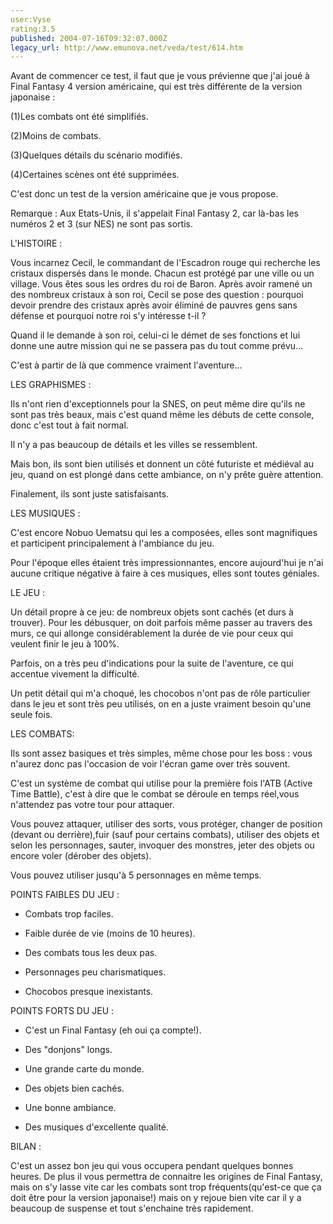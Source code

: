 ```yaml
---
user:Vyse
rating:3.5
published: 2004-07-16T09:32:07.000Z
legacy_url: http://www.emunova.net/veda/test/614.htm
---
```

Avant de commencer ce test, il faut que je vous prévienne que j'ai joué à Final Fantasy 4 version américaine, qui est très différente de la version japonaise :   

(1)Les combats ont été simplifiés.  

(2)Moins de combats.  

(3)Quelques détails du scénario modifiés.  

(4)Certaines scènes ont été supprimées.  

C'est donc un test de la version américaine que je vous propose.  

  

Remarque : Aux Etats-Unis, il s'appelait Final Fantasy 2, car là-bas les numéros 2 et 3 (sur NES) ne sont pas sortis.  

  

L'HISTOIRE :  

Vous incarnez Cecil, le commandant de l'Escadron rouge qui recherche les cristaux dispersés dans le monde. Chacun est protégé par une ville ou un village. Vous êtes sous les ordres du roi de Baron. Après avoir ramené un des nombreux cristaux à son roi, Cecil se pose des question : pourquoi devoir prendre des cristaux après avoir éliminé de pauvres gens sans défense et pourquoi notre roi s'y intéresse t-il ?  

Quand il le demande à son roi, celui-ci le démet de ses fonctions et lui donne une autre mission qui ne se passera pas du tout comme prévu...  

C'est à partir de là que commence vraiment l'aventure...  

  

LES GRAPHISMES :  

Ils n'ont rien d'exceptionnels pour la SNES, on peut même dire qu'ils ne sont pas très beaux, mais c'est quand même les débuts de cette console, donc c'est tout à fait normal.  

Il n'y a pas beaucoup de détails et les villes se ressemblent.  

Mais bon, ils sont bien utilisés et donnent un côté futuriste et médiéval au jeu, quand on est plongé dans cette ambiance, on n'y prête guère attention.  

Finalement, ils sont juste satisfaisants.  

  

LES MUSIQUES :  

C'est encore Nobuo Uematsu qui les a composées, elles sont magnifiques et participent principalement à l'ambiance du jeu.  

Pour l'époque elles étaient très impressionnantes, encore aujourd'hui je n'ai aucune critique négative à faire à ces musiques, elles sont toutes géniales.  

  

LE JEU :  

Un détail propre à ce jeu: de nombreux objets sont cachés (et durs à trouver). Pour les débusquer, on doit parfois même passer au travers des murs, ce qui allonge considérablement la durée de vie pour ceux qui veulent finir le jeu à 100%.  

Parfois, on a très peu d'indications pour la suite de l'aventure, ce qui accentue vivement la difficulté.  

Un petit détail qui m'a choqué, les chocobos n'ont pas de rôle particulier dans le jeu et sont très peu utilisés, on en a juste vraiment besoin qu'une seule fois.  

  

LES COMBATS:  

Ils sont assez basiques et très simples, même chose pour les boss : vous n'aurez donc pas l'occasion de voir l'écran game over très souvent.  

C'est un système de combat qui utilise pour la première fois l'ATB (Active Time Battle), c'est à dire que le combat se déroule en temps réel,vous n'attendez pas votre tour pour attaquer.  

Vous pouvez attaquer, utiliser des sorts, vous protéger, changer de position (devant ou derrière),fuir (sauf pour certains combats), utiliser des objets et selon les personnages, sauter, invoquer des monstres, jeter des objets ou encore voler (dérober des objets).  

Vous pouvez utiliser jusqu'à 5 personnages en même temps.  

  

POINTS FAIBLES DU JEU :  

- Combats trop faciles.  

- Faible durée de vie (moins de 10 heures).  

- Des combats tous les deux pas.  

- Personnages peu charismatiques.  

- Chocobos presque inexistants.  

  

POINTS FORTS DU JEU :  

+ C'est un Final Fantasy (eh oui ça compte!).  

+ Des "donjons" longs.  

+ Une grande carte du monde.  

+ Des objets bien cachés.  

+ Une bonne ambiance.   

+ Des musiques d'excellente qualité.  

  

BILAN :  

C'est un assez bon jeu qui vous occupera pendant quelques bonnes heures. De plus il vous permettra de connaitre les origines de Final Fantasy, mais on s'y lasse vite car les combats sont trop fréquents(qu'est-ce que ça doit être pour la version japonaise!) mais on y rejoue bien vite car il y a beaucoup de suspense et tout s'enchaine très rapidement.